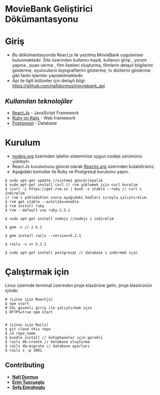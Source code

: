 # MovieBank Geliştirici Dökümantasyonu

# Giriş

- Bu dökümantasyonda React.js ile yazılmış MovieBank uygulaması bulunmaktadır. Site üzerinden kullanıcı kaydı, kullanıcı girişi , yorum yapma , puan verme , film listeleri oluşturma, filmlerin detaylı bilgilerini gösterme, oyuncuların biyografilerini gösterme, tv dizilerini gösterme gibi farklı işlemler yapılabilmektedir. 
- Api ile ilgili bölümler için detaylı bilgi: https://github.com/nafidurmus/moviebank_api

## *Kullanılan teknolojiler*

* [React.Js](https://reactjs.org/) - JavaScript Framework 
* [Ruby on Rails](https://rubyonrails.org) - Web framework 
* [Postgresql](https://www.postgresql.org/) - Database

# Kurulum
- [nodejs.org](https://nodejs.org/en/download/) üzerinden işletim sisteminize uygun nodejs sürümünü yükleyin.
- React.Js kurulumunu güncel olarak [Reactjs.org](https://reactjs.org/tutorial/tutorial.html#setup-for-the-tutorial) üzerinden bulabilirsiniz.
- Aşağıdaki komutlar ile Ruby ve Postgresql kurulumu yapın.
```
$ sudo apt-get update //sistemi güncelleyelim 
$ sudo apt-get install curl // rvm yüklemek için curl kuralım
$ \curl -L https://get.rvm.io | bash -s stable --ruby // curl i indirelim
// rvm i yükledikten sonra aşağıdaki kodları sırayla çalıştıralım.
$ rvm get stable --autolibs=enable
$ rvm install ruby
$ rvm --default use ruby-2.5.1
 
$ sudo apt-get install nodejs //nodejs i indirelim

$ gem -v // 2.5.1

$ gem install rails --version=5.2.1

$ rails -v => 5.2.1

$ sudo apt-get install postgresql // database i indirmek için

```
# Çalıştırmak için
Linux üzerinde terminal üzerinden proje klasörüne gelin, proje klasörünün içinde:

```
# (Linux için Reactjs)
$ npm start
# SSL güvenli giriş ile çalıştırmak için
$ HTTPS=true npm start


# (Linux için Rails)
$ git clone this repo
$ cd repo_name
$ bundle install // kütüphaneler için gerekli
$ rails db:create // database oluşturma
$ rails db:migrate // database ayarları
$ rails s -p 3001
```

## Contributing

* **[Nafi Durmuş](https://github.com/nafidurmus)** 
* **[Erim Tuzcuoglu](https://github.com/ErimTuzcuoglu)**  
* **[Sefa Emrahoglu](https://github.com/sefaemrahoglu)** 

